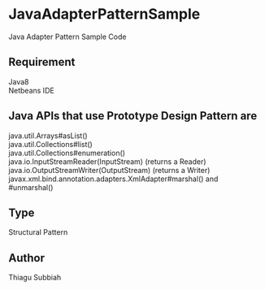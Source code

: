 # JavaAdapterPatternSample
Java Adapter Pattern Sample Code  

Requirement
-----------
Java8  
Netbeans IDE  


Java APIs that use Prototype Design Pattern are
-----------------------------------------

java.util.Arrays#asList()  
java.util.Collections#list()  
java.util.Collections#enumeration()  
java.io.InputStreamReader(InputStream) (returns a Reader)  
java.io.OutputStreamWriter(OutputStream) (returns a Writer)  
javax.xml.bind.annotation.adapters.XmlAdapter#marshal() and #unmarshal()   

Type
-----  
Structural Pattern  
  
Author
------
Thiagu Subbiah  
